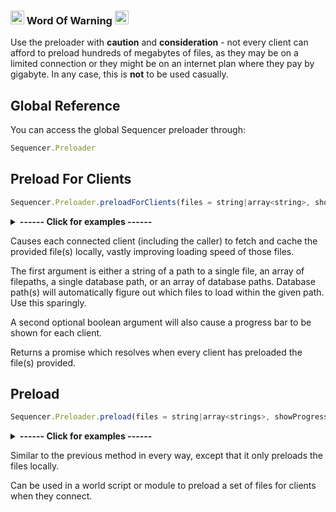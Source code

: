 ### <img src="../images/siren.gif" width="22px" height="22px" alt="Siren"> Word Of Warning <img src="../images/siren.gif" width="22px" height="22px" alt="Siren">

Use the preloader with **caution** and **consideration** - not every client can afford to preload hundreds of megabytes of files, as they may be on a limited connection or they might be on an internet plan where they pay by gigabyte. In any case, this is **not** to be used casually.

## Global Reference

You can access the global Sequencer preloader through:

```js
Sequencer.Preloader
```

## Preload For Clients

```js
Sequencer.Preloader.preloadForClients(files = string|array<string>, showProgressBar = boolean)
```

<details>
  <summary><strong>------ Click for examples ------</strong></summary><br />

```js
// Preload a single file:
await Sequencer.Preloader.preloadForClients("single/path/to/file.webm")

// Preloading a list of files:
await Sequencer.Preloader.preloadForClients(["an/array/of/files.webm", "that/all/gets/loaded.webm"])

// Preload a single database path (which may contain multiple files)
await Sequencer.Preloader.preloadForClients("jb2a.fire_bolt")

// Preload a list of database paths:
await Sequencer.Preloader.preloadForClients(["jb2a.fire_bolt", "jb2a.ray_of_frost"])

// Preloading a list of files and show the progress bar:
await Sequencer.Preloader.preloadForClients(["an/array/of/files.webm", "that/all/gets/loaded.webm"], true)
```
<strong>--------------------------------</strong>

</details>

Causes each connected client (including the caller) to fetch and cache the provided file(s) locally, vastly improving loading speed of those files.

The first argument is either a string of a path to a single file, an array of filepaths, a single database path, or an array of database paths. Database path(s) will automatically figure out which files to load within the given path. Use this sparingly.

A second optional boolean argument will also cause a progress bar to be shown for each client.

Returns a promise which resolves when every client has preloaded the file(s) provided.

## Preload

```js
Sequencer.Preloader.preload(files = string|array<strings>, showProgressBar = boolean)
```

<details>
  <summary><strong>------ Click for examples ------</strong></summary><br />

```js
// Preload a single file:
await Sequencer.Preloader.preload("single/path/to/file.webm")

// Preloading a list of files:
await Sequencer.Preloader.preload(["an/array/of/files.webm", "that/all/gets/loaded.webm"])

// Preload a single database path (which may contain multiple files)
await Sequencer.Preloader.preload("jb2a.fire_bolt")

// Preload a list of database paths:
await Sequencer.Preloader.preload(["jb2a.fire_bolt", "jb2a.ray_of_frost"])

// Preloading a list of files and show the progress bar:
await Sequencer.Preloader.preload(["an/array/of/files.webm", "that/all/gets/loaded.webm"], true)
```
<strong>--------------------------------</strong>

</details>

Similar to the previous method in every way, except that it only preloads the files locally.

Can be used in a world script or module to preload a set of files for clients when they connect.

